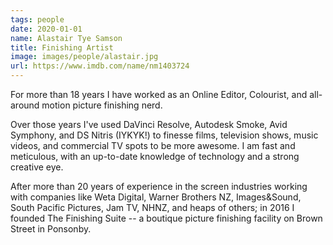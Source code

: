 ```yaml
---
tags: people
date: 2020-01-01
name: Alastair Tye Samson
title: Finishing Artist
image: images/people/alastair.jpg
url: https://www.imdb.com/name/nm1403724
---
```


<p class="mt-5">For more than 18 years I have worked as an Online Editor, Colourist, and all-around motion picture finishing nerd.</p>
<p>Over those years I've used DaVinci Resolve, Autodesk Smoke, Avid Symphony, and DS Nitris (IYKYK!) to finesse films, television shows, music videos, and commercial TV spots to be more awesome. I am fast and meticulous, with an up-to-date knowledge of technology and a strong creative eye.</p>
<p class="mb-0">After more than 20 years of experience in the screen industries working with companies like Weta Digital, Warner Brothers NZ, Images&Sound, South Pacific Pictures, Jam TV, NHNZ, and heaps of others; in 2016 I founded The Finishing Suite -- a boutique picture finishing facility on Brown Street in Ponsonby.</p>
